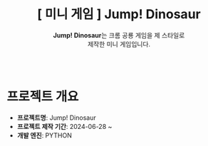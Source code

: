 <br>

<h1 align="center">[ 미니 게임 ] Jump! Dinosaur</h1>
<p align="center"><strong>Jump! Dinosaur</strong>는 크롬 공룡 게임을 제 스타일로 <br>
제작한 미니 게임입니다.</p>

<br>
<br>

# 프로젝트 개요
- **프로젝트명**: Jump! Dinosaur
- **프로젝트 제작 기간**: 2024-06-28 ~ 
- **개발 엔진**: PYTHON

<br>
<br>
